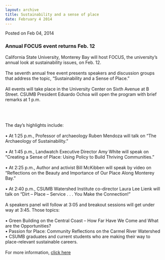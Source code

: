 ```yaml
---
layout: archive
title: Sustainability and a sense of place
date: February 4 2014
---
```





<span class="date">Posted on Feb 04, 2014    </span>
<h3>Annual FOCUS event returns Feb. 12</h3>
<p>California State University, Monterey Bay will host FOCUS, the
university&#x2019;s annual look at sustainability issues, on Feb.
12.<br>
<br>
The seventh annual free event presents speakers and discussion
groups that address the topic, &#x201C;Sustainability and a Sense of
Place.&#x201D;<br>
<br>
All events will take place in the University Center on Sixth Avenue
at B Street. CSUMB President Eduardo Ochoa will open the program
with brief remarks at 1 p.m.</br></br></br></br></p>
<p>The day&#x2019;s highlights include:<br>
<br>
&#x2022; At 1:25 p.m., Professor of archaeology Ruben Mendoza will talk on
&#x201C;The Archaeology of Sustainability.&#x201D;<br>
<br>
&#x2022; At 1:45 p.m., Landwatch Executive Director Amy White will speak
on &#x201C;Creating a Sense of Place: Using Policy to Build Thriving
Communities.&#x201D;<br>
<br>
&#x2022; At 2:25 p.m., Author and activist Bill McKibben will speak by
video on &#x201C;Reflections on the Beauty and Importance of Our Place
Along Monterey Bay.&#x201D;<br>
<br>
&#x2022; At 2:40 p.m., CSUMB Watershed Institute co-director Laura Lee
Lienk will talk on &#x201C;Dirt &#x2013; Place &#x2013; Service . . . You Make the
Connection!&#x201D;<br>
<br>
A speakers panel will follow at 3:05 and breakout sessions will get
under way at 3:45. Those topics:<br>
<br>
&#x2022; Green Building on the Central Coast &#x2013; How Far Have We Come and
What are the Opportunities?<br>
&#x2022; Passion for Place: Community Reflections on the Carmel River
Watershed<br>
&#x2022; CSUMB graduates and current students who are making their way to
place-relevant sustainable careers.<br>
<br>
For more information, <a href="http://csumb.edu/focus" rel="nofollow">click here</a><br>
&#xA0;</br></br></br></br></br></br></br></br></br></br></br></br></br></br></br></br></br></p>





